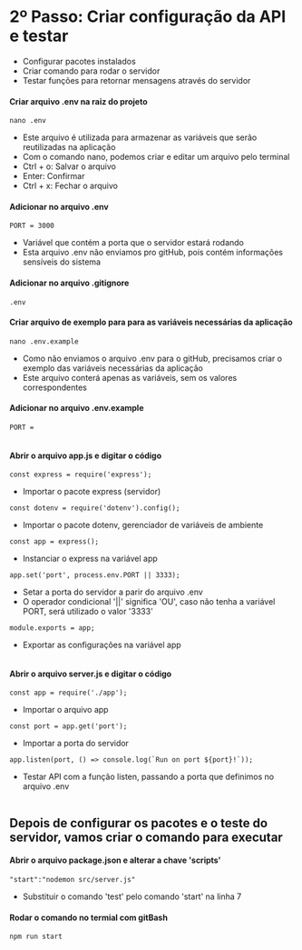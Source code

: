 # 2º Passo: Criar configuração da API e testar

* Configurar pacotes instalados
* Criar comando para rodar o servidor
* Testar funções para retornar mensagens através do servidor

#### Criar arquivo .env na raiz do projeto
```
nano .env
```
* Este arquivo é utilizada para armazenar as variáveis que serão reutilizadas na aplicação
* Com o comando nano, podemos criar e editar um arquivo pelo terminal
* Ctrl + o: Salvar o arquivo
* Enter: Confirmar
* Ctrl + x: Fechar o arquivo

#### Adicionar no arquivo .env
```
PORT = 3000
```
* Variável que contém a porta que o servidor estará rodando
* Esta arquivo .env não enviamos pro gitHub, pois contém informações sensíveis do sistema

#### Adicionar no arquivo .gitignore
```
.env
```

#### Criar arquivo de exemplo para para as variáveis necessárias da aplicação
```
nano .env.example
```
* Como não enviamos o arquivo .env para o gitHub, precisamos criar o exemplo das variáveis necessárias da aplicação
* Este arquivo conterá apenas as variáveis, sem os valores correspondentes

#### Adicionar no arquivo .env.example
```
PORT = 
```

<img src="">

#### Abrir o arquivo app.js e digitar o código

```
const express = require('express');
```
* Importar o pacote express (servidor)

```
const dotenv = require('dotenv').config();
```
* Importar o pacote dotenv, gerenciador de variáveis de ambiente


```
const app = express();
```
* Instanciar o express na variável app

```
app.set('port', process.env.PORT || 3333);
```
* Setar a porta do servidor a parir do arquivo .env
* O operador condicional '||' significa 'OU', caso não tenha a variável PORT, será utilizado o valor '3333'

```
module.exports = app;
```
* Exportar as configurações na variável app

<img src="">


#### Abrir o arquivo server.js e digitar o código
```
const app = require('./app');
```
* Importar o arquivo app
```
const port = app.get('port');
```
* Importar a porta do servidor
```
app.listen(port, () => console.log(`Run on port ${port}!`));
```
* Testar API com a função listen, passando a porta que definimos no arquivo .env

<img src="">

## Depois de configurar os pacotes e o teste do servidor, vamos criar o comando para executar

#### Abrir o arquivo package.json e alterar a chave 'scripts'
```
"start":"nodemon src/server.js"
```
* Substituir o comando 'test' pelo comando 'start' na linha 7

#### Rodar o comando no termial com gitBash
```
npm run start
```

<img src="">